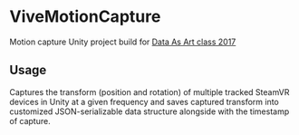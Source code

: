 # ViveMotionCapture
Motion capture Unity project build for [Data As Art class 2017](http://design.northwestern.edu/courses/descriptions/375.html)

## Usage
Captures the transform (position and rotation) of multiple tracked SteamVR devices in Unity at a given frequency and saves captured transform into customized JSON-serializable data structure alongside with the timestamp of capture.
